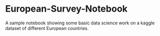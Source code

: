 # European-Survey-Notebook

A sample notebook showing some basic data science work on a kaggle dataset of different European countries. 
